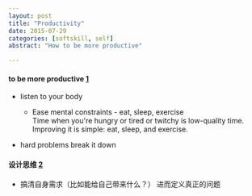 ```yaml
---
layout: post
title: "Productivity"
date: 2015-07-29
categories: [softskill, self]
abstract: "How to be more productive"

---
```


#### to be more productive [1]
  * listen to your body
    - Ease mental constraints - eat, sleep, exercise  
  Time when you're hungry or tired or twitchy is low-quality time.
  Improving it is simple: eat, sleep, and exercise.

  * hard problems
  break it down

#### 设计思维 [2]
  * 搞清自身需求（比如能给自己带来什么？） 进而定义真正的问题

[1]: http://www.aaronsw.com/weblog/productivity
[2]: 设计思维
